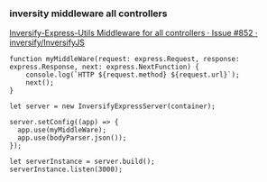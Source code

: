 ###  inversity middleware all controllers


[Inversify-Express-Utils Middleware for all controllers · Issue #852 · inversify/InversifyJS](https://github.com/inversify/InversifyJS/issues/852 "Inversify-Express-Utils Middleware for all controllers · Issue #852 · inversify/InversifyJS")


 

```
function myMiddleWare(request: express.Request, response: express.Response, next: express.NextFunction) {
    console.log(`HTTP ${request.method} ${request.url}`);
    next();
}

let server = new InversifyExpressServer(container);

server.setConfig((app) => {
  app.use(myMiddleWare);
  app.use(bodyParser.json());
});

let serverInstance = server.build();
serverInstance.listen(3000);
```
